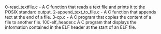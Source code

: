 0-read_textfile.c - A C function that reads a text file and prints it to the POSIX standard output.
2-append_text_to_file.c - A C function that appends text at the end of a file.
3-cp.c - A C program that copies the content of a file to another file.
100-elf_header.c A C program that displays the information contained in the ELF header at the start of an ELF file.
